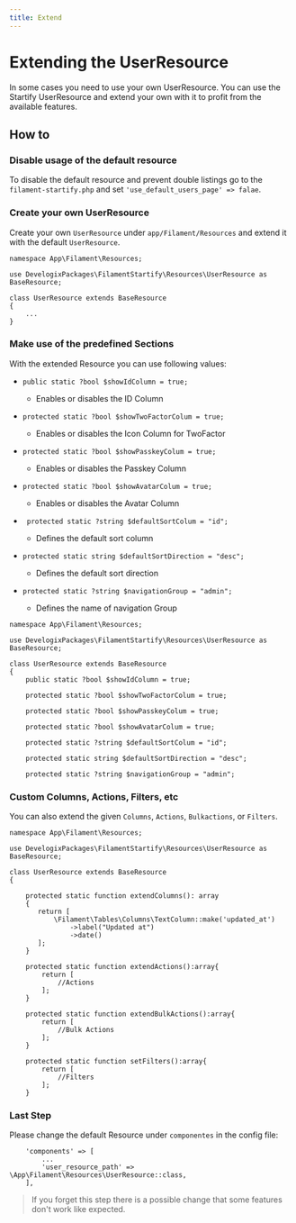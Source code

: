 ```yaml
---
title: Extend
---
```


# Extending the UserResource

In some cases you need to use your own UserResource.
You can use the Startify UserResource and extend your own
with it to profit from the available features.

## How to

### Disable usage of the default resource

To disable the default resource and prevent double listings go
to the ``filament-startify.php`` and set `'use_default_users_page' => falae`.

### Create your own UserResource 

Create your own ``UserResource`` under `app/Filament/Resources` and
extend it with the default ``UserResource``.

```php:no-line-numbers
namespace App\Filament\Resources;

use DevelogixPackages\FilamentStartify\Resources\UserResource as BaseResource;

class UserResource extends BaseResource
{
    ...
}
```

### Make use of the predefined Sections

With the extended Resource you can use following values:
+ ``public static ?bool $showIdColumn = true;``
  + Enables or disables the ID Column

+ ``protected static ?bool $showTwoFactorColum = true;``
  + Enables or disables the Icon Column for TwoFactor
+ ``protected static ?bool $showPasskeyColum = true;``
  + Enables or disables the Passkey Column
+ ``protected static ?bool $showAvatarColum = true;``
  + Enables or disables the Avatar Column
+ `` protected static ?string $defaultSortColum = "id";``
  + Defines the default sort column
+ ``protected static string $defaultSortDirection = "desc";``
  + Defines the default sort direction
+ ``protected static ?string $navigationGroup = "admin";``
  + Defines the name of navigation Group


```php:no-line-numbers
namespace App\Filament\Resources;

use DevelogixPackages\FilamentStartify\Resources\UserResource as BaseResource;

class UserResource extends BaseResource
{
    public static ?bool $showIdColumn = true;
    
    protected static ?bool $showTwoFactorColum = true;
    
    protected static ?bool $showPasskeyColum = true;
    
    protected static ?bool $showAvatarColum = true;
    
    protected static ?string $defaultSortColum = "id";
    
    protected static string $defaultSortDirection = "desc";
    
    protected static ?string $navigationGroup = "admin";

```

### Custom Columns, Actions, Filters, etc

You can also extend the given ``Columns``, `Actions`, `Bulkactions`,
or ``Filters``.

```php:no-line-numbers
namespace App\Filament\Resources;

use DevelogixPackages\FilamentStartify\Resources\UserResource as BaseResource;

class UserResource extends BaseResource
{

    protected static function extendColumns(): array
    {
       return [
           \Filament\Tables\Columns\TextColumn::make('updated_at')
               ->label("Updated at")
               ->date()
       ];
    }

    protected static function extendActions():array{
        return [
            //Actions
        ];
    }

    protected static function extendBulkActions():array{
        return [
            //Bulk Actions
        ];
    }

    protected static function setFilters():array{
        return [
            //Filters
        ];
    }
```

### Last Step

Please change the default Resource under ``componentes`` in the config file:

````php:no-line-numbers
    'components' => [
        ...
        'user_resource_path' => \App\Filament\Resources\UserResource::class,
    ],

````

> If you forget this step there is a possible change that some
> features don't work like expected.